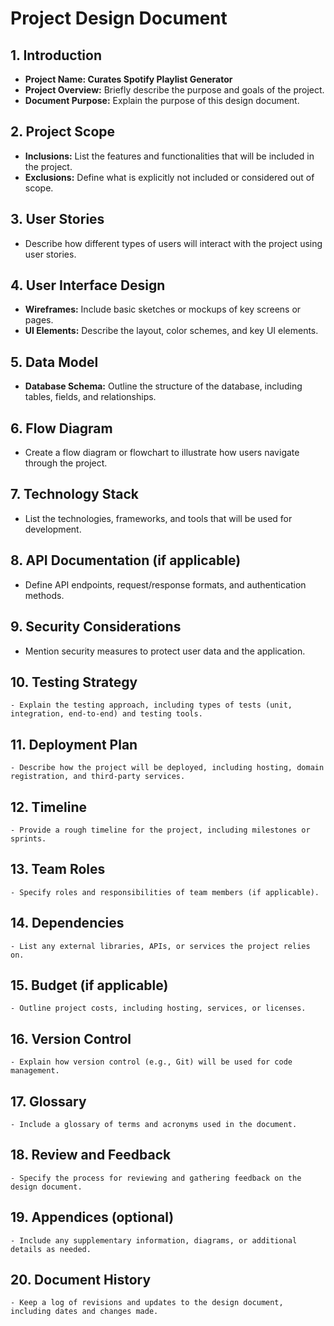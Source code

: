 # Project Design Document

## 1. Introduction
   - **Project Name: Curates Spotify Playlist Generator**
   - **Project Overview:** Briefly describe the purpose and goals of the project.
   - **Document Purpose:** Explain the purpose of this design document.

## 2. Project Scope
   - **Inclusions:** List the features and functionalities that will be included in the project.
   - **Exclusions:** Define what is explicitly not included or considered out of scope.

## 3. User Stories
   - Describe how different types of users will interact with the project using user stories.

## 4. User Interface Design
   - **Wireframes:** Include basic sketches or mockups of key screens or pages.
   - **UI Elements:** Describe the layout, color schemes, and key UI elements.

## 5. Data Model
   - **Database Schema:** Outline the structure of the database, including tables, fields, and relationships.

## 6. Flow Diagram
   - Create a flow diagram or flowchart to illustrate how users navigate through the project.

## 7. Technology Stack
   - List the technologies, frameworks, and tools that will be used for development.

## 8. API Documentation (if applicable)
   - Define API endpoints, request/response formats, and authentication methods.

## 9. Security Considerations
   - Mention security measures to protect user data and the application.

## 10. Testing Strategy
    - Explain the testing approach, including types of tests (unit, integration, end-to-end) and testing tools.

## 11. Deployment Plan
    - Describe how the project will be deployed, including hosting, domain registration, and third-party services.

## 12. Timeline
    - Provide a rough timeline for the project, including milestones or sprints.

## 13. Team Roles
    - Specify roles and responsibilities of team members (if applicable).

## 14. Dependencies
    - List any external libraries, APIs, or services the project relies on.

## 15. Budget (if applicable)
    - Outline project costs, including hosting, services, or licenses.

## 16. Version Control
    - Explain how version control (e.g., Git) will be used for code management.

## 17. Glossary
    - Include a glossary of terms and acronyms used in the document.

## 18. Review and Feedback
    - Specify the process for reviewing and gathering feedback on the design document.

## 19. Appendices (optional)
    - Include any supplementary information, diagrams, or additional details as needed.

## 20. Document History
    - Keep a log of revisions and updates to the design document, including dates and changes made.
